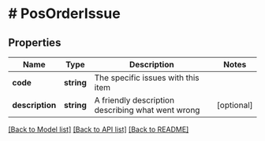 # # PosOrderIssue

## Properties

Name | Type | Description | Notes
------------ | ------------- | ------------- | -------------
**code** | **string** | The specific issues with this item |
**description** | **string** | A friendly description describing what went wrong | [optional]

[[Back to Model list]](../../README.md#models) [[Back to API list]](../../README.md#endpoints) [[Back to README]](../../README.md)
